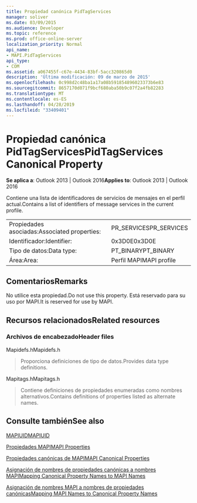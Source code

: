 ```yaml
---
title: Propiedad canónica PidTagServices
manager: soliver
ms.date: 03/09/2015
ms.audience: Developer
ms.topic: reference
ms.prod: office-online-server
localization_priority: Normal
api_name:
- MAPI.PidTagServices
api_type:
- COM
ms.assetid: a067455f-c67e-4434-83bf-5acc320865d0
description: 'Última modificación: 09 de marzo de 2015'
ms.openlocfilehash: 0c998d2c48ba1a17a08b591854896023373b6e83
ms.sourcegitcommit: 8657170d071f9bcf680aba50b9c07f2a4fb82283
ms.translationtype: MT
ms.contentlocale: es-ES
ms.lasthandoff: 04/28/2019
ms.locfileid: "33409401"
---
```

# <a name="pidtagservices-canonical-property"></a><span data-ttu-id="f5776-103">Propiedad canónica PidTagServices</span><span class="sxs-lookup"><span data-stu-id="f5776-103">PidTagServices Canonical Property</span></span>

  
  
<span data-ttu-id="f5776-104">**Se aplica a**: Outlook 2013 | Outlook 2016</span><span class="sxs-lookup"><span data-stu-id="f5776-104">**Applies to**: Outlook 2013 | Outlook 2016</span></span> 
  
<span data-ttu-id="f5776-105">Contiene una lista de identificadores de servicios de mensajes en el perfil actual.</span><span class="sxs-lookup"><span data-stu-id="f5776-105">Contains a list of identifiers of message services in the current profile.</span></span>
  
|||
|:-----|:-----|
|<span data-ttu-id="f5776-106">Propiedades asociadas:</span><span class="sxs-lookup"><span data-stu-id="f5776-106">Associated properties:</span></span>  <br/> |<span data-ttu-id="f5776-107">PR_SERVICES</span><span class="sxs-lookup"><span data-stu-id="f5776-107">PR_SERVICES</span></span>  <br/> |
|<span data-ttu-id="f5776-108">Identificador:</span><span class="sxs-lookup"><span data-stu-id="f5776-108">Identifier:</span></span>  <br/> |<span data-ttu-id="f5776-109">0x3D0E</span><span class="sxs-lookup"><span data-stu-id="f5776-109">0x3D0E</span></span>  <br/> |
|<span data-ttu-id="f5776-110">Tipo de datos:</span><span class="sxs-lookup"><span data-stu-id="f5776-110">Data type:</span></span>  <br/> |<span data-ttu-id="f5776-111">PT_BINARY</span><span class="sxs-lookup"><span data-stu-id="f5776-111">PT_BINARY</span></span>  <br/> |
|<span data-ttu-id="f5776-112">Área:</span><span class="sxs-lookup"><span data-stu-id="f5776-112">Area:</span></span>  <br/> |<span data-ttu-id="f5776-113">Perfil MAPI</span><span class="sxs-lookup"><span data-stu-id="f5776-113">MAPI profile</span></span>  <br/> |
   
## <a name="remarks"></a><span data-ttu-id="f5776-114">Comentarios</span><span class="sxs-lookup"><span data-stu-id="f5776-114">Remarks</span></span>

<span data-ttu-id="f5776-115">No utilice esta propiedad.</span><span class="sxs-lookup"><span data-stu-id="f5776-115">Do not use this property.</span></span> <span data-ttu-id="f5776-116">Está reservado para su uso por MAPI.</span><span class="sxs-lookup"><span data-stu-id="f5776-116">It is reserved for use by MAPI.</span></span>
  
## <a name="related-resources"></a><span data-ttu-id="f5776-117">Recursos relacionados</span><span class="sxs-lookup"><span data-stu-id="f5776-117">Related resources</span></span>

### <a name="header-files"></a><span data-ttu-id="f5776-118">Archivos de encabezado</span><span class="sxs-lookup"><span data-stu-id="f5776-118">Header files</span></span>

<span data-ttu-id="f5776-119">Mapidefs.h</span><span class="sxs-lookup"><span data-stu-id="f5776-119">Mapidefs.h</span></span>
  
> <span data-ttu-id="f5776-120">Proporciona definiciones de tipo de datos.</span><span class="sxs-lookup"><span data-stu-id="f5776-120">Provides data type definitions.</span></span>
    
<span data-ttu-id="f5776-121">Mapitags.h</span><span class="sxs-lookup"><span data-stu-id="f5776-121">Mapitags.h</span></span>
  
> <span data-ttu-id="f5776-122">Contiene definiciones de propiedades enumeradas como nombres alternativos.</span><span class="sxs-lookup"><span data-stu-id="f5776-122">Contains definitions of properties listed as alternate names.</span></span>
    
## <a name="see-also"></a><span data-ttu-id="f5776-123">Consulte también</span><span class="sxs-lookup"><span data-stu-id="f5776-123">See also</span></span>



[<span data-ttu-id="f5776-124">MAPIUID</span><span class="sxs-lookup"><span data-stu-id="f5776-124">MAPIUID</span></span>](mapiuid.md)


[<span data-ttu-id="f5776-125">Propiedades MAPI</span><span class="sxs-lookup"><span data-stu-id="f5776-125">MAPI Properties</span></span>](mapi-properties.md)
  
[<span data-ttu-id="f5776-126">Propiedades canónicas de MAPI</span><span class="sxs-lookup"><span data-stu-id="f5776-126">MAPI Canonical Properties</span></span>](mapi-canonical-properties.md)
  
[<span data-ttu-id="f5776-127">Asignación de nombres de propiedades canónicas a nombres MAPI</span><span class="sxs-lookup"><span data-stu-id="f5776-127">Mapping Canonical Property Names to MAPI Names</span></span>](mapping-canonical-property-names-to-mapi-names.md)
  
[<span data-ttu-id="f5776-128">Asignación de nombres MAPI a nombres de propiedades canónicas</span><span class="sxs-lookup"><span data-stu-id="f5776-128">Mapping MAPI Names to Canonical Property Names</span></span>](mapping-mapi-names-to-canonical-property-names.md)

